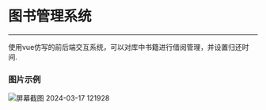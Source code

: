 # 图书管理系统
---
使用vue仿写的前后端交互系统，可以对库中书籍进行借阅管理，并设置归还时间.











### 图片示例
![屏幕截图 2024-03-17 121928](https://github.com/lqdsgsg/uk/assets/150038377/2831713f-46bb-49ec-ae1b-21496f66ece5)
